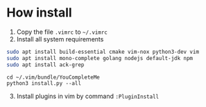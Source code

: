 # How install
1. Copy the file `.vimrc` to `~/.vimrc`
2. Install all system requirements
  ```bash
  sudo apt install build-essential cmake vim-nox python3-dev vim
  sudo apt install mono-complete golang nodejs default-jdk npm
  sudo apt install ack-grep
  ```
  ```
  cd ~/.vim/bundle/YouCompleteMe
  python3 install.py --all
  ```
3. Install plugins in vim by command `:PluginInstall`
